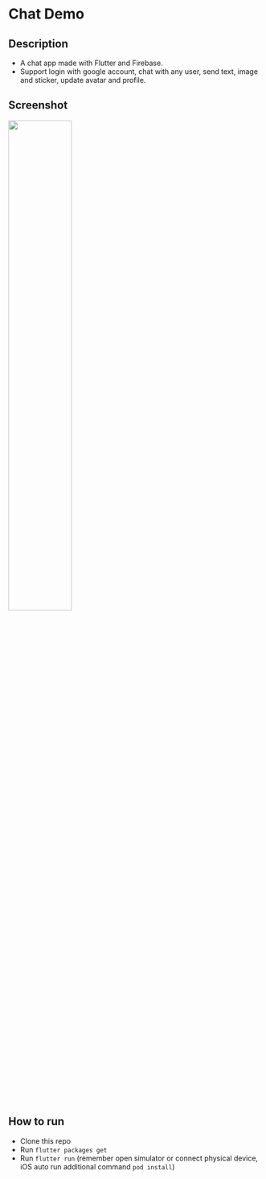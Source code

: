 # Chat Demo

## Description
* A chat app made with Flutter and Firebase.
* Support login with google account, chat with any user, send text, image and sticker, update avatar and profile.



## Screenshot
<img src="https://github.com/chandan25809/flutter-chat-demo/blob/master/screenshots/FlutterChatDemo.gif" height="50%" width="50%">

## How to run
* Clone this repo
* Run `flutter packages get`
* Run `flutter run` (remember open simulator or connect physical device, iOS auto run additional command `pod install`)
